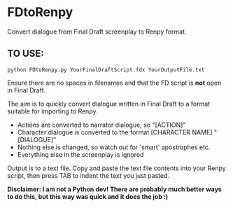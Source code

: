 # FDtoRenpy
Convert dialogue from Final Draft screenplay to Renpy format.

## TO USE:

`python FDtoRenpy.py YourFinalDraftScript.fdx YourOutputFile.txt`

Ensure there are no spaces in filenames and that the FD script is **not** open in Final Draft.

The aim is to quickly convert dialogue written in Final Draft to a format suitable for importing to Renpy.

- Actions are converted to narrator dialogue, so "[ACTION]"
- Character dialogue is converted to the format [CHARACTER NAME] "[DIALOGUE]"
- Nothing else is changed, so watch out for 'smart' apostrophes etc.
- Everything else in the screenplay is ignored

Output is to a text file. Copy and paste the text file contents into your Renpy script, then press TAB to indent the text you just pasted.

**Disclaimer: I am not a Python dev!  There are probably much better ways to do this, but this way was quick and it does the job :)**
